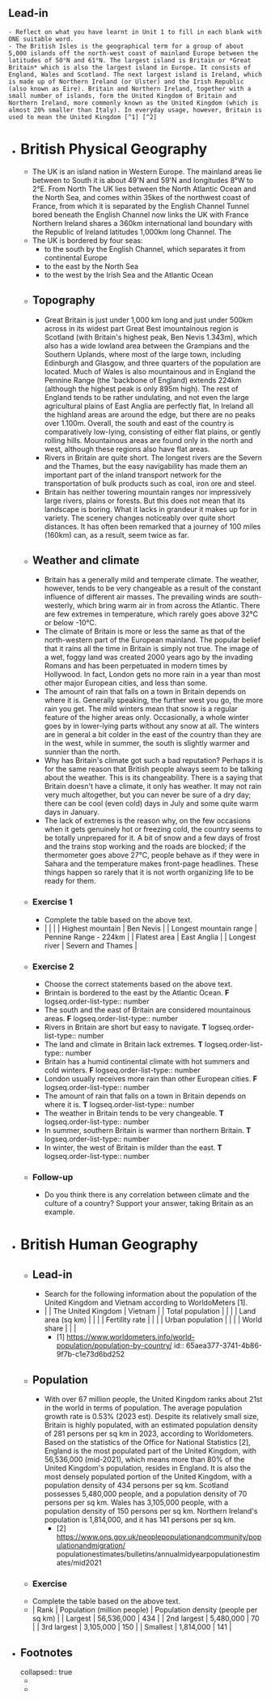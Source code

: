 ## Lead-in
	- Reflect on what you have learnt in Unit 1 to fill in each blank with ONE suitable word.
	- The British Isles is the geographical term for a group of about 5,000 islands off the north-west coast of mainland Europe between the latitudes of 50°N and 61°N. The largest island is Britain or *Great Britain* which is also the largest island in Europe. It consists of England, Wales and Scotland. The next largest island is Ireland, which is made up of Northern Ireland (or Ulster) and the Irish Republic (also known as Eire). Britain and Northern Ireland, together with a small number of islands, form the United Kingdom of Britain and Northern Ireland, more commonly known as the United Kingdom (which is almost 20% smaller than Italy). In everyday usage, however, Britain is used to mean the United Kingdom [^1] [^2]
- # British Physical Geography
	- The UK is an island nation in Western Europe. The mainland areas lie between to South it is about 49'N and 59'N and longitudes 8°W to 2°E. From North The UK lies between the North Atlantic Ocean and the North Sea, and comes within 35kes of the northwest coast of France, from which it is separated by the English Channel Tunnel bored beneath the English Channel now links the UK with France Northern Ireland shares a 360km international land boundary with the Republic of Ireland latitudes 1,000km long Channel. The
	- The UK is bordered by four seas:
		- to the south by the English Channel, which separates it from continental Europe
		- to the east by the North Sea
		- to the west by the Irish Sea and the Atlantic Ocean
	- ## Topography
		- Great Britain is just under 1,000 km long and just under 500km across in its widest part Great Best imountainous region is Scotland (with Britain's highest peak, Ben Nevis 1.343m), which also has a wide lowland area between the Grampians and the Southern Uplands, where most of the large town, including Edinburgh and Glasgow, and three quarters of the population are located. Much of Wales is also mountainous and in England the Pennine Range (the 'backbone of England) extends 224km (although the highest peak is only 895m high). The rest of England tends to be rather undulating, and not even the large agricultural plains of East Anglia are perfectly flat, In Ireland all the highland areas are around the edge, but there are no peaks over 1.100m. Overall, the south and east of the country is comparatively low-lying, consisting of either flat plains, or gently rolling hills. Mountainous areas are found only in the north and west, although these regions also have flat areas.
		- Rivers in Britain are quite short. The longest rivers are the Severn and the Thames, but the easy navigability has made them an important part of the inland transport network for the transportation of bulk products such as coal, iron ore and steel.
		- Britain has neither towering mountain ranges nor impressively large rivers, plains or forests. But this does not mean that its landscape is boring. What it lacks in grandeur it makes up for in variety. The scenery changes noticeably over quite short distances. It has often been remarked that a journey of 100 miles (160km) can, as a result, seem twice as far.
	- ## Weather and climate
		- Britain has a generally mild and temperate climate. The weather, however, tends to be very changeable as a result of the constant influence of different air masses. The prevailing winds are south-westerly, which bring warm air in from across the Atlantic. There are few extremes in temperature, which rarely goes above 32°C or below -10°C.
		- The climate of Britain is more or less the same as that of the north-western part of the European mainland. The popular belief that it rains all the time in Britain is simply not true. The image of a wet, foggy land was created 2000 years ago by the invading Romans and has been perpetuated in modern times by Hollywood. In fact, London gets no more rain in a year than most other major European cities, and less than some.
		- The amount of rain that falls on a town in Britain depends on where it is. Generally speaking, the further west you go, the more rain you get. The mild winters mean that snow is a regular feature of the higher areas only. Occasionally, a whole winter goes by in lower-lying parts without any snow at all. The winters are in general a bit colder in the east of the country than they are in the west, while in summer, the south is slightly warmer and sunnier than the north.
		- Why has Britain's climate got such a bad reputation? Perhaps it is for the same reason that British people always seem to be talking about the weather. This is its changeability. There is a saying that Britain doesn't have a climate, it only has weather. It may not rain very much altogether, but you can never be sure of a dry day; there can be cool (even cold) days in July and some quite warm days in January.
		- The lack of extremes is the reason why, on the few occasions when it gets genuinely hot or freezing cold, the country seems to be totally unprepared for it. A bit of snow and a few days of frost and the trains stop working and the roads are blocked; if the thermometer goes above 27°C, people behave as if they were in Sahara and the temperature makes front-page headlines. These things happen so rarely that it is not worth organizing life to be ready for them.
	- ### Exercise 1
		- Complete the table based on the above text.
		- | | |
		  | Highest mountain | Ben Nevis |
		  | Longest mountain range | Pennine Range - 224km | 
		  | Flatest area | East Anglia |
		  | Longest river | Severn and Thames |
	- ### Exercise 2
		- Choose the correct statements based on the above text.
		- Brintain is bordered to the east by the Atlantic Ocean. **F**
		  logseq.order-list-type:: number
		- The south and the east of Britain are considered mountainous areas. **F**
		  logseq.order-list-type:: number
		- Rivers in Britain are short but easy to navigate. **T**
		  logseq.order-list-type:: number
		- The land and climate in Britain lack extremes. **T**
		  logseq.order-list-type:: number
		- Britain has a humid continental climate with hot summers and cold winters. **F**
		  logseq.order-list-type:: number
		- London usually receives more rain than other European cities. **F**
		  logseq.order-list-type:: number
		- The amount of rain that falls on a town in Britain depends on where it is. **T**
		  logseq.order-list-type:: number
		- The weather in Britain tends to be very changeable. **T**
		  logseq.order-list-type:: number
		- In summer, southern Britain is warmer than northern Britain. **T**
		  logseq.order-list-type:: number
		- In winter, the west of Britain is milder than the east. **T**
		  logseq.order-list-type:: number
	- ### Follow-up
		- Do you think there is any correlation between climate and the culture of a country? Support your answer, taking Britain as an example.
- # British Human Geography
	- ## Lead-in
		- Search for the following information about the population of the United Kingdom and Vietnam according to WorldoMeters [1].
		- | | The United Kingdom | Vietnam |
		  | Total population | | |
		  | Land area (sq km) | | | 
		  | Fertility rate | | | 
		  | Urban population | | |
		  | World share | | |
			- [1] https://www.worldometers.info/world-population/population-by-country/
			  id:: 65aea377-3741-4b86-9f7b-c1e73d6bd252
	- ## Population
		- With over 67 million people, the United Kingdom ranks about 21st in the world in terms of population. The average population growth rate is 0.53% (2023 est). Despite its relatively small size, Britain is highly populated, with an estimated population density of 281 persons per sq km in 2023, according to Worldometers. Based on the statistics of the Office for National Statistics [2], England is the most populated part of the United Kingdom, with 56,536,000 (mid-2021), which means more than 80% of the United Kingdom's population, resides in England. It is also the most densely populated portion of the United Kingdom, with a population density of 434 persons per sq km. Scotland possesses 5,480,000 people, and a population density of 70 persons per sq km. Wales has 3,105,000 people, with a population density of 150 persons per sq km. Northern Ireland's population is 1,814,000, and it has 141 persons per sq km.
			- [2] https://www.ons.gov.uk/peoplepopulationandcommunity/populationandmigration/ populationestimates/bulletins/annualmidyearpopulationestimates/mid2021
	- ### Exercise
	- Complete the table based on the above text.
	- | Rank | Population (million people) | Population density (people per sq km) |
	  | Largest | 56,536,000 | 434 |
	  | 2nd largest | 5,480,000 | 70 |
	  | 3rd largest | 3,105,000 | 150 |
	  | Smallest | 1,814,000 | 141 |
- ## Footnotes
  collapsed:: true
	- [^1]: {{renderer archive https://studfile.net/preview/5663494/page:32/}}
	-